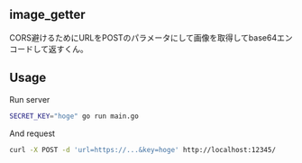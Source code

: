 ## image_getter
CORS避けるためにURLをPOSTのパラメータにして画像を取得してbase64エンコードして返すくん。

## Usage
Run server

```bash
SECRET_KEY="hoge" go run main.go
```

And request
```bash
curl -X POST -d 'url=https://...&key=hoge' http://localhost:12345/
```
